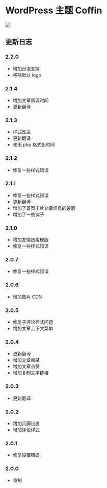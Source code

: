 # WordPress 主题 Coffin

![](https://static.fatesinger.com/2025/02/f4lsfdiszbcrd42v.png)

## 更新日志

### 2.2.0

- 增加日语支持
- 移除默认 logo

### 2.1.4

- 增加文章阅读时间
- 更新翻译

### 2.1.3

- 样式改进
- 更新翻译
- 使用 php 格式化时间

### 2.1.2

- 修复一些样式错误

### 2.1.1

- 修复一些样式错误
- 更新翻译
- 增加了首页卡片文章信息的设置
- 增加了一些钩子

### 2.1.0

- 增加友情链接模版
- 修复一些样式错误

### 2.0.7

- 修复一些样式错误

### 2.0.6

- 增加图片 CDN

### 2.0.5

- 修复子评论样式问题
- 增加文章上下文菜单

### 2.0.4

- 更新翻译
- 增加文章目录
- 增加文章点赞
- 增加复制文字链接

### 2.0.3

- 更新翻译

### 2.0.2

- 增加页脚设置
- 增加评论样式

### 2.0.1

- 修复设置错误

### 2.0.0

- 重制
